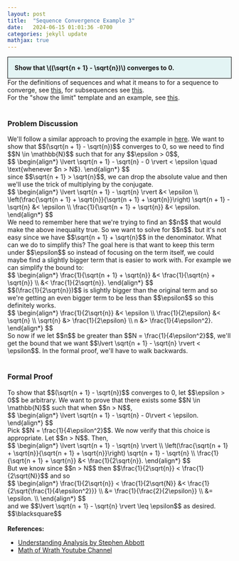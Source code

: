 ```yaml
---
layout: post
title:  "Sequence Convergence Example 3"
date:   2024-06-15 01:01:36 -0700
categories: jekyll update
mathjax: true
---
```

<div style="background-color: #E3F4F4; padding: 15px 15px 15px 15px; border:1px solid black;">
  <b>Show that \((\sqrt{n + 1} - \sqrt{n})\) converges to 0.</b>
</div>
For the definitions of sequences and what it means to for a sequence to converge, see <a href="https://strncat.github.io/jekyll/update/2024/05/21/analysis-seq-definitions.html">this</a>, for subsequences see <a href="https://strncat.github.io/jekyll/update/2024/02/10/analysis-seq-subsequences.html">this</a>.
<br>
For the "show the limit" template and an example, see <a href="https://strncat.github.io/jekyll/update/2024/05/12/analysis-seq-limit-template.html">this</a>.
<br>
<br>
<!------------------------------------------------------------------------------------>
<h3>Problem Discussion</h3>
We'll follow a similar approach to proving the example in <a href="https://strncat.github.io/jekyll/update/2024/06/04/analysis-seq-sqrt.html">here</a>. We want to show that $$(\sqrt{n + 1} - \sqrt{n})$$ converges to 0, so we need to find $$N \in \mathbb{N}$$ such that for any $$\epsilon > 0$$,
<div>
$$
\begin{align*}
\lvert \sqrt{n + 1} - \sqrt{n} - 0 \rvert < \epsilon \quad \text{whenever $n > N$}.
\end{align*}
$$
</div>
since $$\sqrt{n + 1} > \sqrt{n}$$, we can drop the absolute value and then we'll use the trick of multiplying by the conjugate. 
<div>
$$
\begin{align*}
\lvert \sqrt{n + 1} - \sqrt{n} \rvert &< \epsilon \\
\left(\frac{\sqrt{n + 1} + \sqrt{n}}{\sqrt{n + 1} + \sqrt{n}}\right) \sqrt{n + 1} - \sqrt{n} &< \epsilon \\
\frac{1}{\sqrt{n + 1} + \sqrt{n}} &< \epsilon.
\end{align*}
$$
</div>
We need to remember here that we're trying to find an $$n$$ that would make the above inequality true. So we want to solve for $$n$$. but it's not easy since we have $$\sqrt{n + 1} + \sqrt{n}$$ in the denominator. What can we do to simplify this? The goal here is that want to keep this term under $$\epsilon$$ so instead of focusing on the term itself, we could maybe find a slightly bigger term that is easier to work with. For example we can simplify the bound to:
<div>
$$
\begin{align*}
\frac{1}{\sqrt{n + 1} + \sqrt{n}} &< \frac{1}{\sqrt{n} + \sqrt{n}} \\
&< \frac{1}{2\sqrt{n}}.
\end{align*}
$$
</div>
$$(\frac{1}{2\sqrt{n}})$$ is slightly bigger than the original term and so we're getting an even bigger term to be less than $$\epsilon$$ so this definitely works.
<div>
$$
\begin{align*}
\frac{1}{2\sqrt{n}} &< \epsilon \\
\frac{1}{2\epsilon} &< \sqrt{n} \\
\sqrt{n} &> \frac{1}{2\epsilon} \\
n &> \frac{1}{4\epsilon^2}.
\end{align*}
$$
</div>
So now if we let $$n$$ be greater than $$N = \frac{1}{4\epsilon^2}$$, we'll get the bound that we want $$\lvert \sqrt{n + 1} - \sqrt{n} \rvert < \epsilon$$. In the formal proof, we'll have to walk backwards.
<br>
<br>
<!------------------------------------------------------------------------------------>
<h3>Formal Proof</h3>
To show that $$(\sqrt{n + 1} - \sqrt{n})$$ converges to 0, let $$\epsilon > 0$$ be arbitrary. We want to prove that there exists some $$N \in \mathbb{N}$$ such that when $$n > N$$,
<div>
$$
\begin{align*}
\lvert \sqrt{n + 1} - \sqrt{n} - 0\rvert < \epsilon.
\end{align*}
$$
</div>
Pick $$N = \frac{1}{4\epsilon^2}$$. We now verify that this choice is appropriate. Let $$n > N$$. Then,

<div>
$$
\begin{align*}
\lvert \sqrt{n + 1} - \sqrt{n} \rvert \\
\left(\frac{\sqrt{n + 1} + \sqrt{n}}{\sqrt{n + 1} + \sqrt{n}}\right) \sqrt{n + 1} - \sqrt{n} \\
\frac{1}{\sqrt{n + 1} + \sqrt{n}} &< \frac{1}{2\sqrt{n}}.
\end{align*}
$$
</div>
But we know since $$n > N$$ then $$\frac{1}{2\sqrt{n}} < \frac{1}{2\sqrt{N}}$$ and so
<div>
$$
\begin{align*}
\frac{1}{2\sqrt{n}} < \frac{1}{2\sqrt{N}} &< \frac{1}{2\sqrt{\frac{1}{4\epsilon^2}}} \\
&= \frac{1}{\frac{2}{2\epsilon}} \\
&= \epsilon. \\
\end{align*}
$$
</div>
and we $$\lvert \sqrt{n + 1} - \sqrt{n} \rvert \leq \epsilon$$ as desired. $$\blacksquare$$
<br>
<br>
<!------------------------------------------------------------------------------------>
<b>References:</b>
<ul>
<li><a href="https://www.amazon.com/Understanding-Analysis-Undergraduate-Texts-Mathematics/dp/1493927116">Understanding Analysis by Stephen Abbott</a></li>
<li><a href="https://www.youtube.com/watch?v=lA-CQuvlHDw&list=PLztBpqftvzxXAN05Gm3iNmpz9SkVfLNqC&index=8">Math of Wrath Youtube Channel</a></li>
</ul>